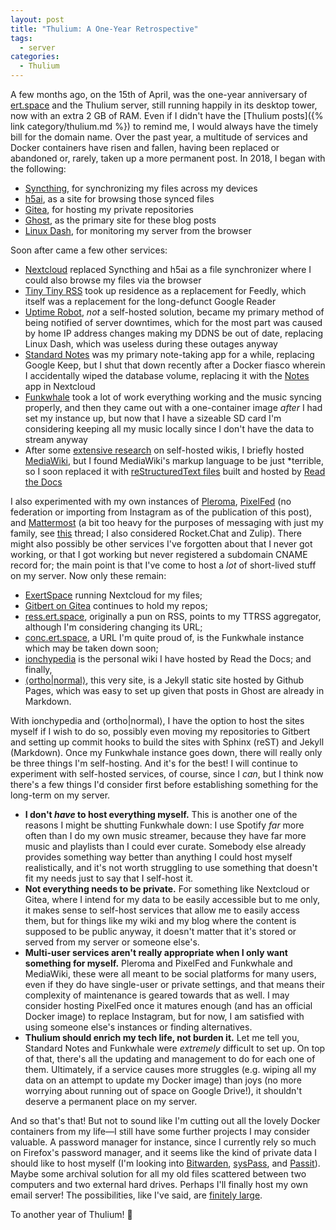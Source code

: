 ```yaml
---
layout: post
title: "Thulium: A One-Year Retrospective"
tags:
  - server
categories:
  - Thulium
---
```


A few months ago, on the 15th of April, was the one-year anniversary of [ert.space](https://ert.space) and the Thulium server, still running happily in its desktop tower, now with an extra 2 GB of RAM. Even if I didn't have the [Thulium posts]({% link category/thulium.md %}) to remind me, I would always have the timely bill for the domain name. Over the past year, a multitude of services and Docker containers have risen and fallen, having been replaced or abandoned or, rarely, taken up a more permanent post. In 2018, I began with the following:

<!--more-->

* [Syncthing](https://syncthing.net/), for synchronizing my files across my devices
* [h5ai](https://larsjung.de/h5ai/), as a site for browsing those synced files
* [Gitea](https://gitea.io/en-us/), for hosting my private repositories
* [Ghost](https://ghost.org/), as the primary site for these blog posts
* [Linux Dash](https://github.com/afaqurk/linux-dash), for monitoring my server from the browser


Soon after came a few other services:

* [Nextcloud](https://nextcloud.com/) replaced Syncthing and h5ai as a file synchronizer where I could also browse my files via the browser
* [Tiny Tiny RSS](https://tt-rss.org/) took up residence as a replacement for Feedly, which itself was a replacement for the long-defunct Google Reader
* [Uptime Robot](https://uptimerobot.com/), *not* a self-hosted solution, became my primary method of being notified of server downtimes, which for the most part was caused by home IP address changes making my DDNS be out of date, replacing Linux Dash, which was useless during these outages anyway
* [Standard Notes](https://standardnotes.org/) was my primary note-taking app for a while, replacing Google Keep, but I shut that down recently after a Docker fiasco wherein I accidentally wiped the database volume, replacing it with the [Notes](https://apps.nextcloud.com/apps/notes) app in Nextcloud
* [Funkwhale](https://funkwhale.audio/) took a lot of work everything working and the music syncing properly, and then they came out with a one-container image *after* I had set my instance up, but now that I have a sizeable SD card I'm considering keeping all my music locally since I don't have the data to stream anyway
* After some [extensive research](https://cybre.space/@nonphatic/102243127353051678) on self-hosted wikis, I briefly hosted [MediaWiki](https://www.mediawiki.org/wiki/MediaWiki), but I found MediaWiki's markup language to be just *terrible, so I soon replaced it with [reStructuredText files](https://github.com/ionathanch/ionchypedia) built and hosted by [Read the Docs](https://readthedocs.org/)

I also experimented with my own instances of [Pleroma](https://pleroma.social/), [PixelFed](https://pixelfed.org/) (no federation or importing from Instagram as of the publication of this post), and [Mattermost](https://mattermost.com/) (a bit too heavy for the purposes of messaging with just my family, see [this](https://cybre.space/@nonphatic/100142236071395351) thread; I also considered Rocket.Chat and Zulip). There might also possibly be other services I've forgotten about that I never got working, or that I got working but never registered a subdomain CNAME record for; the main point is that I've come to host a *lot* of short-lived stuff on my server. Now only these remain:

* [ExertSpace](https://ex.ert.space/) running Nextcloud for my files;
* [Gitbert on Gitea](https://gitb.ert.space/) continues to hold my repos;
* [ress.ert.space](https://ress.ert.space/), originally a pun on RSS, points to my TTRSS aggregator, although I'm considering changing its URL;
* [conc.ert.space](https://conc.ert.space/), a URL I'm quite proud of, is the Funkwhale instance which may be taken down soon;
* [ionchypedia](https://wiki.ert.space/en/latest/) is the personal wiki I have hosted by Read the Docs; and finally,
* [⟨ortho\|normal⟩](https://hilb.ert.space/), this very site, is a Jekyll static site hosted by Github Pages, which was easy to set up given that posts in Ghost are already in Markdown.

With ionchypedia and ⟨ortho\|normal⟩, I have the option to host the sites myself if I wish to do so, possibly even moving my repositories to Gitbert and setting up commit hooks to build the sites with Sphinx (reST) and Jekyll (Markdown). Once my Funkwhale instance goes down, there will really only be three things I'm self-hosting. And it's for the best! I will continue to experiment with self-hosted services, of course, since I *can*, but I think now there's a few things I'd consider first before establishing something for the long-term on my server.

* **I don't *have* to host everything myself.** This is another one of the reasons I might be shutting Funkwhale down: I use Spotify *far* more often than I do my own music streamer, because they have far more music and playlists than I could ever curate. Somebody else already provides something way better than anything I could host myself realistically, and it's not worth struggling to use something that doesn't fit my needs just to say that I self-host it.
* **Not everything needs to be private.** For something like Nextcloud or Gitea, where I intend for my data to be easily accessible but to me only, it makes sense to self-host services that allow me to easily access them, but for things like my wiki and my blog where the content is supposed to be public anyway, it doesn't matter that it's stored or served from my server or someone else's.
* **Multi-user services aren't really appropriate when I only want something for myself.** Pleroma and PixelFed and Funkwhale and MediaWiki, these were all meant to be social platforms for many users, even if they do have single-user or private settings, and that means their complexity of maintenance is geared towards that as well. I may consider hosting PixelFed once it matures enough (and has an official Docker image) to replace Instagram, but for now, I am satisfied with using someone else's instances or finding alternatives.
* **Thulium should enrich my tech life, not burden it.** Let me tell you, Standard Notes and Funkwhale were *extremely* difficult to set up. On top of that, there's all the updating and management to do for each one of them. Ultimately, if a service causes more struggles (e.g. wiping all my data on an attempt to update my Docker image) than joys (no more worrying about running out of space on Google Drive!), it shouldn't deserve a permanent place on my server.

And so that's that! But not to sound like I'm cutting out all the lovely Docker containers from my life—I still have some further projects I may consider valuable. A password manager for instance, since I currently rely so much on Firefox's password manager, and it seems like the kind of private data I should like to host myself (I'm looking into [Bitwarden](https://bitwarden.com/), [sysPass](https://syspass.org/en), and [Passit](https://passit.io/)). Maybe some archival solution for all my old files scattered between two computers and two external hard drives. Perhaps I'll finally host my own email server! The possibilities, like I've said, are [finitely large](https://cybre.space/@nonphatic/99848732232210447).

To another year of Thulium! 🎉
